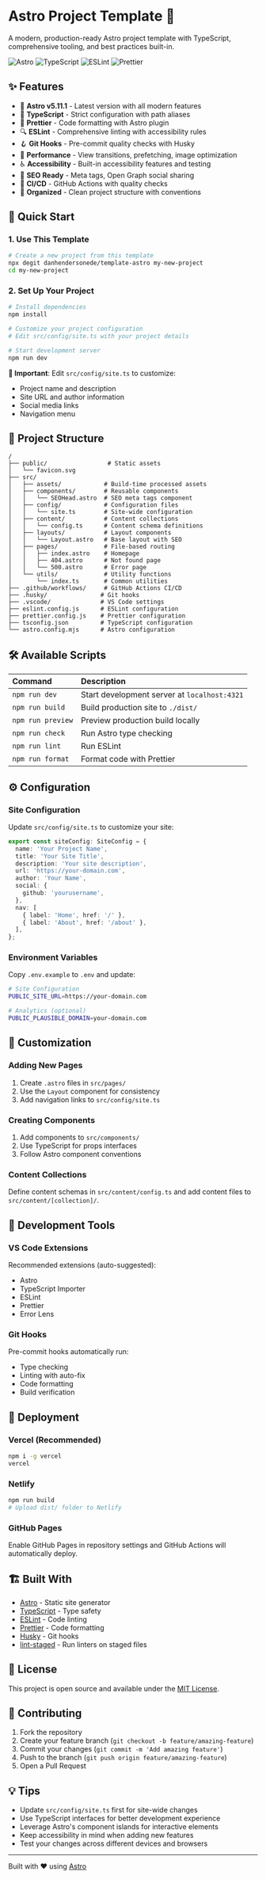 # Astro Project Template 🚀

A modern, production-ready Astro project template with TypeScript, comprehensive tooling, and best practices built-in.

![Astro](https://img.shields.io/badge/Astro-v5.11.1-orange?logo=astro)
![TypeScript](https://img.shields.io/badge/TypeScript-5.8.3-blue?logo=typescript)
![ESLint](https://img.shields.io/badge/ESLint-9.31.0-purple?logo=eslint)
![Prettier](https://img.shields.io/badge/Prettier-3.6.2-ff69b4?logo=prettier)

## ✨ Features

- 🎯 **Astro v5.11.1** - Latest version with all modern features
- 🔧 **TypeScript** - Strict configuration with path aliases
- 🎨 **Prettier** - Code formatting with Astro plugin
- 🔍 **ESLint** - Comprehensive linting with accessibility rules
- 🪝 **Git Hooks** - Pre-commit quality checks with Husky
- 🚀 **Performance** - View transitions, prefetching, image optimization
- ♿ **Accessibility** - Built-in accessibility features and testing
- 📱 **SEO Ready** - Meta tags, Open Graph social sharing
- 🔄 **CI/CD** - GitHub Actions with quality checks
- 📁 **Organized** - Clean project structure with conventions

## 🚀 Quick Start

### 1. Use This Template

```bash
# Create a new project from this template
npx degit danhendersonede/template-astro my-new-project
cd my-new-project
```

### 2. Set Up Your Project

```bash
# Install dependencies
npm install

# Customize your project configuration
# Edit src/config/site.ts with your project details

# Start development server
npm run dev
```

**📝 Important**: Edit `src/config/site.ts` to customize:

- Project name and description
- Site URL and author information
- Social media links
- Navigation menu

## 📁 Project Structure

```
/
├── public/                 # Static assets
│   └── favicon.svg
├── src/
│   ├── assets/            # Build-time processed assets
│   ├── components/        # Reusable components
│   │   └── SEOHead.astro  # SEO meta tags component
│   ├── config/            # Configuration files
│   │   └── site.ts        # Site-wide configuration
│   ├── content/           # Content collections
│   │   └── config.ts      # Content schema definitions
│   ├── layouts/           # Layout components
│   │   └── Layout.astro   # Base layout with SEO
│   ├── pages/             # File-based routing
│   │   ├── index.astro    # Homepage
│   │   ├── 404.astro      # Not found page
│   │   └── 500.astro      # Error page
│   └── utils/             # Utility functions
│       └── index.ts       # Common utilities
├── .github/workflows/     # GitHub Actions CI/CD
├── .husky/               # Git hooks
├── .vscode/              # VS Code settings
├── eslint.config.js      # ESLint configuration
├── prettier.config.js    # Prettier configuration
├── tsconfig.json         # TypeScript configuration
└── astro.config.mjs      # Astro configuration
```

## 🛠️ Available Scripts

| Command           | Description                                  |
| :---------------- | :------------------------------------------- |
| `npm run dev`     | Start development server at `localhost:4321` |
| `npm run build`   | Build production site to `./dist/`           |
| `npm run preview` | Preview production build locally             |
| `npm run check`   | Run Astro type checking                      |
| `npm run lint`    | Run ESLint                                   |
| `npm run format`  | Format code with Prettier                    |

## ⚙️ Configuration

### Site Configuration

Update `src/config/site.ts` to customize your site:

```typescript
export const siteConfig: SiteConfig = {
  name: 'Your Project Name',
  title: 'Your Site Title',
  description: 'Your site description',
  url: 'https://your-domain.com',
  author: 'Your Name',
  social: {
    github: 'yourusername',
  },
  nav: [
    { label: 'Home', href: '/' },
    { label: 'About', href: '/about' },
  ],
};
```

### Environment Variables

Copy `.env.example` to `.env` and update:

```bash
# Site Configuration
PUBLIC_SITE_URL=https://your-domain.com

# Analytics (optional)
PUBLIC_PLAUSIBLE_DOMAIN=your-domain.com
```

## 🎨 Customization

### Adding New Pages

1. Create `.astro` files in `src/pages/`
2. Use the `Layout` component for consistency
3. Add navigation links to `src/config/site.ts`

### Creating Components

1. Add components to `src/components/`
2. Use TypeScript for props interfaces
3. Follow Astro component conventions

### Content Collections

Define content schemas in `src/content/config.ts` and add content files to `src/content/[collection]/`.

## 🔧 Development Tools

### VS Code Extensions

Recommended extensions (auto-suggested):

- Astro
- TypeScript Importer
- ESLint
- Prettier
- Error Lens

### Git Hooks

Pre-commit hooks automatically run:

- Type checking
- Linting with auto-fix
- Code formatting
- Build verification

## 🚀 Deployment

### Vercel (Recommended)

```bash
npm i -g vercel
vercel
```

### Netlify

```bash
npm run build
# Upload dist/ folder to Netlify
```

### GitHub Pages

Enable GitHub Pages in repository settings and GitHub Actions will automatically deploy.

## 🏗️ Built With

- [Astro](https://astro.build/) - Static site generator
- [TypeScript](https://www.typescriptlang.org/) - Type safety
- [ESLint](https://eslint.org/) - Code linting
- [Prettier](https://prettier.io/) - Code formatting
- [Husky](https://typicode.github.io/husky/) - Git hooks
- [lint-staged](https://github.com/okonet/lint-staged) - Run linters on staged files

## 📝 License

This project is open source and available under the [MIT License](LICENSE).

## 🤝 Contributing

1. Fork the repository
2. Create your feature branch (`git checkout -b feature/amazing-feature`)
3. Commit your changes (`git commit -m 'Add amazing feature'`)
4. Push to the branch (`git push origin feature/amazing-feature`)
5. Open a Pull Request

## 💡 Tips

- Update `src/config/site.ts` first for site-wide changes
- Use TypeScript interfaces for better development experience
- Leverage Astro's component islands for interactive elements
- Keep accessibility in mind when adding new features
- Test your changes across different devices and browsers

---

Built with ❤️ using [Astro](https://astro.build/)
